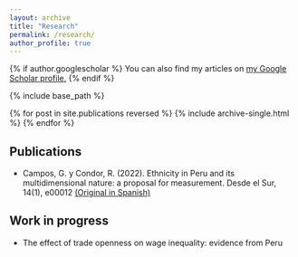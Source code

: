 ```yaml
---
layout: archive
title: "Research"
permalink: /research/
author_profile: true
---
```


{% if author.googlescholar %}
  You can also find my articles on <u><a href="{{author.googlescholar}}">my Google Scholar profile</a>.</u>
{% endif %}

{% include base_path %}

{% for post in site.publications reversed %}
  {% include archive-single.html %}
{% endfor %}

## Publications
* Campos, G. y Condor, R. (2022). Ethnicity in Peru and its multidimensional nature: a proposal for measurement. Desde el Sur, 14(1), e00012 [(Original in Spanish)](https://revistas.cientifica.edu.pe/index.php/desdeelsur/article/view/1030/961)

## Work in progress
* The effect of trade openness on wage inequality: evidence from Peru